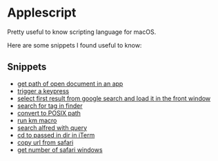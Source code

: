 # Applescript
Pretty useful to know scripting language for macOS. 

Here are some snippets I found useful to know:

## Snippets
- [get path of open document in an app](https://gist.github.com/b7c8b94717134d98f5580c7945b592ad)
- [trigger a keypress](https://gist.github.com/243d9595686861cc77fc01f33d47a899)
- [select first result from google search and load it in the front window](https://gist.github.com/a7ef890e2b5fb210fc57387ad02d07b6)
- [search for tag in finder](https://gist.github.com/780c4700d177d945e50f909d4f33bc41)
- [convert to POSIX path](https://gist.github.com/fe5834bd02f5036cd6f2c0f276824b0b)
- [run km macro](https://gist.github.com/fdf5fb1ad4ed81cef0f548387012e1f4)
- [search alfred with query](https://gist.github.com/7015f9919bc2cf6ac482f3397009a7d8)
- [cd to passed in dir in iTerm](https://gist.github.com/962e764fbadcb11b18e6b69ad1d65676)
- [copy url from safari](https://gist.github.com/b40e645ef84691225b500999e684b7b4)
- [get number of safari windows](https://gist.github.com/e87f80a86ebe73850230f290f010f858)